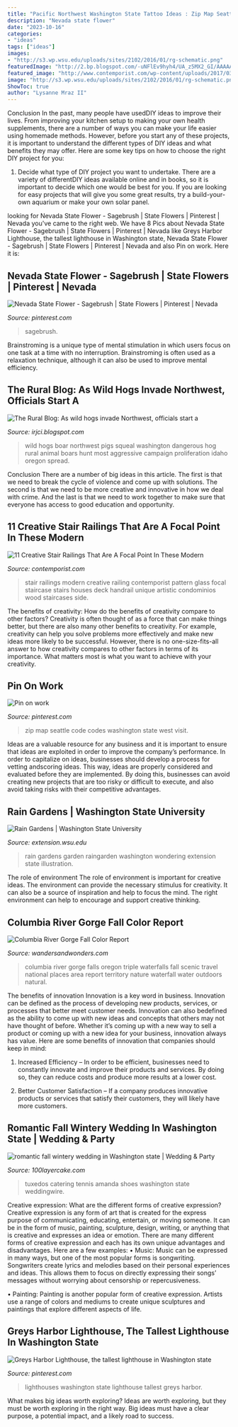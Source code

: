 ```yaml
---
title: "Pacific Northwest Washington State Tattoo Ideas : Zip Map Seattle Code Codes Washington State West Visit"
description: "Nevada state flower"
date: "2023-10-16"
categories:
- "ideas"
tags: ["ideas"]
images:
- "http://s3.wp.wsu.edu/uploads/sites/2102/2016/01/rg-schematic.png"
featuredImage: "http://2.bp.blogspot.com/-uNFlEv9hyh4/UA_z5MX2_GI/AAAAAAAAFKQ/4EwY8r1tLOg/s1600/Wild+Boar+2.jpg"
featured_image: "http://www.contemporist.com/wp-content/uploads/2017/03/creative-and-modern-stair-railings-170317-1040-06-800x1688.jpg"
image: "http://s3.wp.wsu.edu/uploads/sites/2102/2016/01/rg-schematic.png"
ShowToc: true
author: "Lysanne Mraz II"
---
```



Conclusion
In the past, many people have usedDIY ideas to improve their lives. From improving your kitchen setup to making your own health supplements, there are a number of ways you can make your life easier using homemade methods. However, before you start any of these projects, it is important to understand the different types of DIY ideas and what benefits they may offer. Here are some key tips on how to choose the right DIY project for you:
1. Decide what type of DIY project you want to undertake. There are a variety of differentDIY ideas available online and in books, so it is important to decide which one would be best for you. If you are looking for easy projects that will give you some great results, try a build-your-own aquarium or make your own solar panel.

	

		
looking for Nevada State Flower - Sagebrush | State Flowers | Pinterest | Nevada you've came to the right web. We have 8 Pics about Nevada State Flower - Sagebrush | State Flowers | Pinterest | Nevada like Greys Harbor Lighthouse, the tallest lighthouse in Washington state, Nevada State Flower - Sagebrush | State Flowers | Pinterest | Nevada and also Pin on work. Here it is:
		
    
## Nevada State Flower - Sagebrush | State Flowers | Pinterest | Nevada

<img loading=lazy src="https://i.pinimg.com/736x/c8/be/c4/c8bec47c1ba9b2482b267423d268e759--nevada-emblem.jpg" onerror="this.onerror=null;this.src='https://tse4.mm.bing.net/th?id=OIP.LAwwXwrUdIV90d9x7MEHsQHaFj&amp;pid=15.1';" alt="Nevada State Flower - Sagebrush | State Flowers | Pinterest | Nevada">

_Source: pinterest.com_

>sagebrush. 

	

Brainstroming is a unique type of mental stimulation in which users focus on one task at a time with no interruption. Brainstroming is often used as a relaxation technique, although it can also be used to improve mental efficiency.

    
## The Rural Blog: As Wild Hogs Invade Northwest, Officials Start A

<img loading=lazy src="http://2.bp.blogspot.com/-uNFlEv9hyh4/UA_z5MX2_GI/AAAAAAAAFKQ/4EwY8r1tLOg/s1600/Wild+Boar+2.jpg" onerror="this.onerror=null;this.src='https://tse3.mm.bing.net/th?id=OIP.i2ynpp_DYbSUiSCAbmwr5QHaJ4&amp;pid=15.1';" alt="The Rural Blog: As wild hogs invade Northwest, officials start a">

_Source: irjci.blogspot.com_

>wild hogs boar northwest pigs squeal washington dangerous hog rural animal boars hunt most aggressive campaign proliferation idaho oregon spread. 

	

Conclusion
There are a number of big ideas in this article. The first is that we need to break the cycle of violence and come up with solutions. The second is that we need to be more creative and innovative in how we deal with crime. And the last is that we need to work together to make sure that everyone has access to good education and opportunity.

    
## 11 Creative Stair Railings That Are A Focal Point In These Modern

<img loading=lazy src="http://www.contemporist.com/wp-content/uploads/2017/03/creative-and-modern-stair-railings-170317-1040-06-800x1688.jpg" onerror="this.onerror=null;this.src='https://tse1.mm.bing.net/th?id=OIP.y9PRlvsOBLocGf7h7bBkbAHaPo&amp;pid=15.1';" alt="11 Creative Stair Railings That Are A Focal Point In These Modern">

_Source: contemporist.com_

>stair railings modern creative railing contemporist pattern glass focal staircase stairs houses deck handrail unique artistic condominios wood staircases side. 

	

The benefits of creativity: How do the benefits of creativity compare to other factors?
Creativity is often thought of as a force that can make things better, but there are also many other benefits to creativity. For example, creativity can help you solve problems more effectively and make new ideas more likely to be successful. However, there is no one-size-fits-all answer to how creativity compares to other factors in terms of its importance. What matters most is what you want to achieve with your creativity.

    
## Pin On Work

<img loading=lazy src="https://i.pinimg.com/736x/55/72/02/557202d22a310ec8971ae0e655243e8a--zip-code-map-washington-state.jpg" onerror="this.onerror=null;this.src='https://tse1.mm.bing.net/th?id=OIP.5INjiJrKfNF90aOb_IdxkAAAAA&amp;pid=15.1';" alt="Pin on work">

_Source: pinterest.com_

>zip map seattle code codes washington state west visit. 

	

Ideas are a valuable resource for any business and it is important to ensure that ideas are exploited in order to improve the company’s performance. In order to capitalize on ideas, businesses should develop a process for vetting andscoring ideas. This way, ideas are properly considered and evaluated before they are implemented. By doing this, businesses can avoid creating new projects that are too risky or difficult to execute, and also avoid taking risks with their competitive advantages.

    
## Rain Gardens | Washington State University

<img loading=lazy src="http://s3.wp.wsu.edu/uploads/sites/2102/2016/01/rg-schematic.png" onerror="this.onerror=null;this.src='https://tse1.mm.bing.net/th?id=OIP.mTrAP0RjJ8EuzWrpT4CdAgHaDT&amp;pid=15.1';" alt="Rain Gardens | Washington State University">

_Source: extension.wsu.edu_

>rain gardens garden raingarden washington wondering extension state illustration. 

	

The role of environment
The role of environment is important for creative ideas. The environment can provide the necessary stimulus for creativity. It can also be a source of inspiration and help to focus the mind. The right environment can help to encourage and support creative thinking.

    
## Columbia River Gorge Fall Color Report

<img loading=lazy src="http://www.wandersandwonders.com/wp-content/uploads/2013/10/13100001_Triple-Falls.jpg" onerror="this.onerror=null;this.src='https://tse4.mm.bing.net/th?id=OIP.CzYDl01PWJpSIFRF_uAPHgAAAA&amp;pid=15.1';" alt="Columbia River Gorge Fall Color Report">

_Source: wandersandwonders.com_

>columbia river gorge falls oregon triple waterfalls fall scenic travel national places area report territory nature waterfall water outdoors natural. 

	

The benefits of innovation
Innovation is a key word in business. Innovation can be defined as the process of developing new products, services, or processes that better meet customer needs. Innovation can also bedefined as the ability to come up with new ideas and concepts that others may not have thought of before. Whether it’s coming up with a new way to sell a product or coming up with a new idea for your business, innovation always has value. Here are some benefits of innovation that companies should keep in mind: 
1) Increased Efficiency – In order to be efficient, businesses need to constantly innovate and improve their products and services. By doing so, they can reduce costs and produce more results at a lower cost. 

2) Better Customer Satisfaction – If a company produces innovative products or services that satisfy their customers, they will likely have more customers.

    
## Romantic Fall Wintery Wedding In Washington State | Wedding &amp; Party

<img loading=lazy src="http://100lclive.s3.amazonaws.com/img/ideas/landscape/188573.jpg" onerror="this.onerror=null;this.src='https://tse4.mm.bing.net/th?id=OIP.HC2BCbX686_-JmpWa3sHjwHaLH&amp;pid=15.1';" alt="romantic fall wintery wedding in Washington state | Wedding &amp; Party">

_Source: 100layercake.com_

>tuxedos catering tennis amanda shoes washington state weddingwire. 

	

Creative expression: What are the different forms of creative expression?
Creative expression is any form of art that is created for the express purpose of communicating, educating, entertain, or moving someone. It can be in the form of music, painting, sculpture, design, writing, or anything that is creative and expresses an idea or emotion. There are many different forms of creative expression and each has its own unique advantages and disadvantages. Here are a few examples: 
• Music: Music can be expressed in many ways, but one of the most popular forms is songwriting. Songwriters create lyrics and melodies based on their personal experiences and ideas. This allows them to focus on directly expressing their songs’ messages without worrying about censorship or repercusiveness. 

• Painting: Painting is another popular form of creative expression. Artists use a range of colors and mediums to create unique sculptures and paintings that explore different aspects of life.

    
## Greys Harbor Lighthouse, The Tallest Lighthouse In Washington State

<img loading=lazy src="https://i.pinimg.com/originals/2b/da/4f/2bda4f2e9a372f9ab7f3444c4d6888da.jpg" onerror="this.onerror=null;this.src='https://tse1.mm.bing.net/th?id=OIP.PA2_rs9SQYnsUE1OsQ17EQHaFj&amp;pid=15.1';" alt="Greys Harbor Lighthouse, the tallest lighthouse in Washington state">

_Source: pinterest.com_

>lighthouses washington state lighthouse tallest greys harbor. 

	

What makes big ideas worth exploring?
Ideas are worth exploring, but they must be worth exploring in the right way. Big ideas must have a clear purpose, a potential impact, and a likely road to success.

